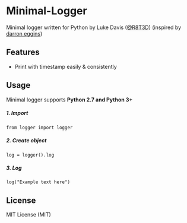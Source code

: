 # Minimal-Logger
Minimal logger written for Python by Luke Davis ([@R8T3D](http://www.twitter.com/R8T3D)) (inspired by [darron eggins](https://github.com/eggins))

## Features
  * Print with timestamp easily & consistently
  
## Usage

Minimal logger supports **Python 2.7 and Python 3+**

#####  1. Import
`from logger import logger`

#####  2. Create object
`log = logger().log`

#####  3. Log
`log("Example text here")`

## License

MIT License (MIT)
